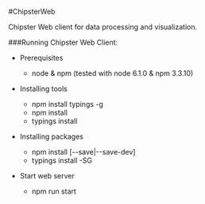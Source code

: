 #ChipsterWeb

Chipster Web client for data processing and visualization.

###Running Chipster Web Client:

- Prerequisites
    - node & npm (tested with node 6.1.0 & npm 3.3.10)

- Installing tools
    - npm install typings -g
    - npm install
    - typings install

- Installing packages
    - npm install <package-name> [--save|--save-dev]
    - typings install -SG <package-name>



- Start web server
    - npm run start




